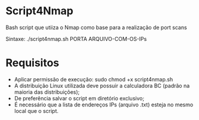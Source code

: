 # Script4Nmap

Bash script que utiiza o Nmap como base para a realização de port scans

Sintaxe: ./script4nmap.sh PORTA ARQUIVO-COM-OS-IPs

# Requisitos

 - Aplicar permissão de execução: sudo chmod +x script4nmap.sh
 - A distribuição Linux utilizada deve possuir a calculadora BC (padrão na maioria das distribuições);
 - De preferência salvar o script em diretório exclusivo;
 - É necessário que a lista de endereços IPs (arquivo .txt) esteja no mesmo local que o script.
